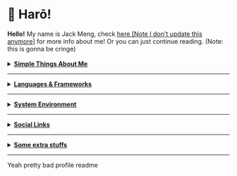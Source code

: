 <h1> 🍵 Harō! </h1>
<a><strong>Hello!</strong> My name is Jack Meng, check <a href="https://exoad.github.io/exoad/mds/Main.html">here [Note I don't update this anymore]</a>
  for more info about me! Or you can just continue reading. (Note: this is gonna be cringe)</a>
<br><br>
<details>
  <summary><strong><u>Simple Things About Me</u></strong></summary>
<h2>Things I do / About me</h2>
<ul>
  <li><strong>Competitive programmer</strong> - currently doing USACO silver. Also do things like CodeForces, GCJ,
    AtCoder, etc..</li>
  <li><strong>Main Language: C</strong></li>
  <li><strong>Currently learning: C++, Lisp</strong></li>
  <li><strong>Currently in High School</strong></li>
  <li><strong>I love to build and compile from source</strong></li>
</ul>
</details>
<hr>
<details>
  <summary><strong><u>Languages & Frameworks</u></strong></summary>
<h2>Languages & Frameworks & Others</h2>
<p>
  <a href="https://www.javascript.com/"><img
      src="https://img.shields.io/badge/JavaScript-F7DF1E?style=for-the-badge&logo=javascript&logoColor=black" alt=""
      srcset=""></a>
  <a href="https://www.oracle.com/java/technologies/"><img
      src="https://img.shields.io/badge/Java-007396?style=for-the-badge&logo=java&logoColor=white"></a>
  <a href="https://en.wikipedia.org/wiki/C_(programming_language)"><img
      src="https://img.shields.io/badge/C-A8B9CC?style=for-the-badge&logo=c&logoColor=white"></a>
  <a href="https://www.cplusplus.com/"><img
      src="https://img.shields.io/badge/C++-00599C?style=for-the-badge&logo=cplusplus&logoColor=white"></a>
  <a href="https://nodejs.org/en/"><img
      src="https://img.shields.io/badge/NodeJS-339933?style=for-the-badge&logo=node.js&logoColor=white"></a>
  <a href="https://clojure.org/"><img
      src="https://img.shields.io/badge/Clojure-5881D8?style=for-the-badge&logo=clojure&logoColor=white"></a>
  <a href="https://html.spec.whatwg.org/"><img
      src="https://img.shields.io/badge/HTML5-E34F26?style=for-the-badge&logo=html5&logoColor=white"></a>
  <a href="https://gradle.org/"><img
      src="https://img.shields.io/badge/Gradle-02303A?style=for-the-badge&logo=gradle&logoColor=white"></a>
  <a href="https://elixir-lang.org/"><img
      src="https://img.shields.io/badge/Elixir-4B275F?style=for-the-badge&logo=elixir&logoColor=white"></a>
  <a href="https://maven.apache.org/"><img
      src="https://img.shields.io/badge/Apache%20Maven-C71A36?style=for-the-badge&logo=apache%20maven&logoColor=white"></a>
  <a href="https://www.rust-lang.org/"><img
      src="https://img.shields.io/badge/Rust-000000?style=for-the-badge&logo=rust&logoColor=white"></a>
  <a href="https://crystal-lang.org/"><img
      src="https://img.shields.io/badge/Crystal-000000?style=for-the-badge&logo=crystal&logoColor=white"></a>
</p>
  </details>
<hr>
<details>
  <summary><strong><u>System Environment</u></strong></summary>
<h2>My System Environment</h2>
<ul>
  <li><strong>OS: </strong>Manjaro, Arch</li>
  <li><strong>WM: </strong>i3, BSPWM, PLASMA</li>
  <li><strong>Terminal/Shell: </strong>Kitty, Alacritty</li>
  <li><strong>Code Environment: <br>
      <a href="https://code.visualstudio.com/"><img
          src="https://img.shields.io/badge/Visual_Studio_Code-0078D4?style=for-the-badge&logo=visual%20studio%20code&logoColor=white"></a>
      <a href="https://www.jetbrains.com/clion/"><img
          src="https://img.shields.io/badge/CLion-000000?style=for-the-badge&logo=clion&logoColor=white"></a>
      <a href="https://www.gnu.org/software/emacs/"><img
          src="https://img.shields.io/badge/GNU%20Emacs-7F5AB6?style=for-the-badge&logo=gnu%20emacs&logoColor=white"></a>
    </strong>
</ul>
</details>
<hr>
<details>
  <summary><strong><u>Social Links</u></strong></summary>
<h2>Socials</h2>
<p>
  <a href="https://discord.gg/PbJQRT9zQ8"><img
      src="https://img.shields.io/badge/Discord%20Server-5865F2?style=for-the-badge&logo=discord&logoColor=white"></a>
  <a href="http://exoad.github.io/exoad"><img src="https://img.shields.io/badge/Website-00B265?style=for-the-badge"></a>
  <a href="https://www.reddit.com/user/Chunkyfungus123"><img
      src="https://img.shields.io/badge/u/Chunkyfungus123-FF4500?style=for-the-badge&logo=reddit&logoColor=white"></a>
</p>
</details>
<hr>
<details>
  <summary><strong><u>Some extra stuffs</u></strong></summary>
<h2>Stats</h2>
<p>
  <img src="https://github-readme-stats.vercel.app/api?username=exoad&show_icons=true&theme=calm">
  <img src="https://github-readme-stats.vercel.app/api/top-langs/?username=exoad&layout=compact&theme=calm">
</p>
  </details>
<hr>
<footer>Yeah pretty bad profile readme</footer>
